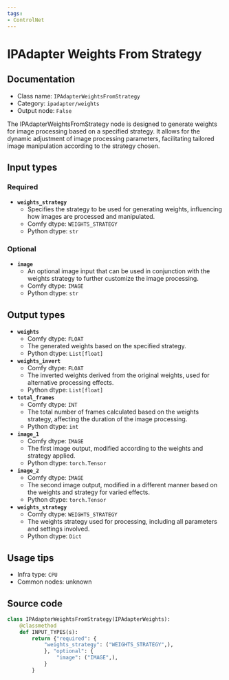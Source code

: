 ```yaml
---
tags:
- ControlNet
---
```


# IPAdapter Weights From Strategy
## Documentation
- Class name: `IPAdapterWeightsFromStrategy`
- Category: `ipadapter/weights`
- Output node: `False`

The IPAdapterWeightsFromStrategy node is designed to generate weights for image processing based on a specified strategy. It allows for the dynamic adjustment of image processing parameters, facilitating tailored image manipulation according to the strategy chosen.
## Input types
### Required
- **`weights_strategy`**
    - Specifies the strategy to be used for generating weights, influencing how images are processed and manipulated.
    - Comfy dtype: `WEIGHTS_STRATEGY`
    - Python dtype: `str`
### Optional
- **`image`**
    - An optional image input that can be used in conjunction with the weights strategy to further customize the image processing.
    - Comfy dtype: `IMAGE`
    - Python dtype: `str`
## Output types
- **`weights`**
    - Comfy dtype: `FLOAT`
    - The generated weights based on the specified strategy.
    - Python dtype: `List[float]`
- **`weights_invert`**
    - Comfy dtype: `FLOAT`
    - The inverted weights derived from the original weights, used for alternative processing effects.
    - Python dtype: `List[float]`
- **`total_frames`**
    - Comfy dtype: `INT`
    - The total number of frames calculated based on the weights strategy, affecting the duration of the image processing.
    - Python dtype: `int`
- **`image_1`**
    - Comfy dtype: `IMAGE`
    - The first image output, modified according to the weights and strategy applied.
    - Python dtype: `torch.Tensor`
- **`image_2`**
    - Comfy dtype: `IMAGE`
    - The second image output, modified in a different manner based on the weights and strategy for varied effects.
    - Python dtype: `torch.Tensor`
- **`weights_strategy`**
    - Comfy dtype: `WEIGHTS_STRATEGY`
    - The weights strategy used for processing, including all parameters and settings involved.
    - Python dtype: `Dict`
## Usage tips
- Infra type: `CPU`
- Common nodes: unknown


## Source code
```python
class IPAdapterWeightsFromStrategy(IPAdapterWeights):
    @classmethod
    def INPUT_TYPES(s):
        return {"required": {
            "weights_strategy": ("WEIGHTS_STRATEGY",),
            }, "optional": {
                "image": ("IMAGE",),
            }
        }

```
